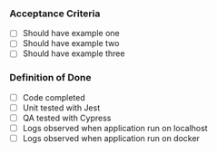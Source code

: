 ### **Acceptance Criteria**

- [ ] Should have example one
- [ ] Should have example two
- [ ] Should have example three

### **Definition of Done**

- [ ] Code completed
- [ ] Unit tested with Jest
- [ ] QA tested with Cypress
- [ ] Logs observed when application run on localhost
- [ ] Logs observed when application run on docker
